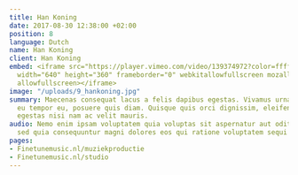 ```yaml
---
title: Han Koning
date: 2017-08-30 12:38:00 +02:00
position: 8
language: Dutch
name: Han Koning
client: Han Koning
embed: <iframe src="https://player.vimeo.com/video/139374972?color=ffffff&title=0&byline=0&portrait=0"
  width="640" height="360" frameborder="0" webkitallowfullscreen mozallowfullscreen
  allowfullscreen></iframe>
image: "/uploads/9_hankoning.jpg"
summary: Maecenas consequat lacus a felis dapibus egestas. Vivamus urna enim, interdum
  eu tempor eu, posuere quis diam. Quisque quis orci dignissim, eleifend massa vel,
  egestas nisi nam ac velit mauris.
audio: Nemo enim ipsam voluptatem quia voluptas sit aspernatur aut odit aut fugit,
  sed quia consequuntur magni dolores eos qui ratione voluptatem sequi nesciunt.
pages:
- Finetunemusic.nl/muziekproductie
- Finetunemusic.nl/studio
---
```


